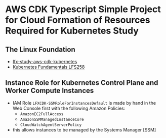 # AWS CDK Typescript Simple Project for Cloud Formation of Resources Required for Kubernetes Study
## The Linux Foundation
* [lfx-study-aws-cdk-kubernetes](https://github.com/aventinesolutions/lfx-study-aws-cdk-kubernetes)
* [Kubernetes Fundamentals LFS258](https://trainingportal.linuxfoundation.org/courses/kubernetes-fundamentals-lfs258)

## Instance Role for Kubernetes Control Plane and Worker Compute Instances
* IAM Role `LFXCDK-SSMRoleForInstancesDefault` is made by hand in the Web Console first with the following 
  Amazon Policies:
  * `AmazonEC2FullAccess`
  * `AmazonSSMManagedInstanceCore`
  * `CloudWatchAgentServerPolicy`
* this allows instances to be managed by the Systems Manager [SSM]
